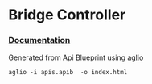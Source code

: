 # Bridge Controller 
### [Documentation](http://sajayantony.github.io/bifrost)

Generated from Api Blueprint using [aglio](https://github.com/danielgtaylor/aglio)

    aglio -i apis.apib  -o index.html
